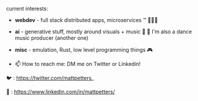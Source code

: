 current interests: 

- **webdev** - full stack distributed apps, microservices ™️ 👨🏻‍💻

- **ai** - generative stuff, mostly around visuals + music 🎵 🤖 I'm also a dance music producer (another one)

- **misc** - emulation, Rust, low level programming things 🎮

- 📫 How to reach me: DM me on Twitter or Linkedin!

🐦 : https://twitter.com/mattpetters_

💼 : https://www.linkedin.com/in/mattpetters/

<!--
**mattpetters/mattpetters** is a ✨ _special_ ✨ repository because its `README.md` (this file) appears on your GitHub profile.

Here are some ideas to get you started:

- 🔭 I’m currently working on ...
- 🌱 I’m currently learning ...
- 👯 I’m looking to collaborate on ...
- 🤔 I’m looking for help with ...
- 💬 Ask me about ...

- 😄 Pronouns: ...
- ⚡ Fun fact: ...
-->
